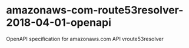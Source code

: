 # amazonaws-com-route53resolver-2018-04-01-openapi
OpenAPI specification for amazonaws.com API vroute53resolver
